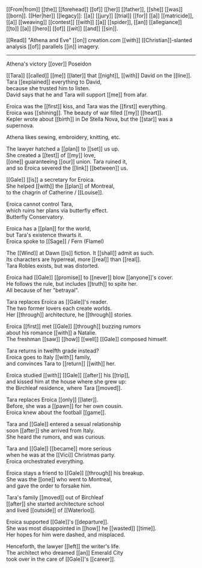 [[From|from]] [[the]] [[forehead]] [[of]] [[her]] [[father]], [[she]] [[was]] [[born]]. [[Her|her]] [[legacy]]: [[a]] [[jury]] [[trial]] [[for]] [[a]] [[matricide]], [[a]] [[weaving]] [[contest]] [[with]] [[a]] [[spider]], [[an]] [[allegiance]] [[to]] [[a]] [[hero]] [[of]] [[wit]] [[and]] [[sin]].

[[Read]] "Athena and Eve" [[on]] creation.com [[with]] [[Christian]]-slanted analysis [[of]] parallels [[in]] imagery.

* * *
Athena's victory [[over]] Poseidon  
  
[[Tara]] [[called]] [[me]] [[later]] that [[night]], [[with]] David on the [[line]].  
Tara [[explained]] everything to David,  
because she trusted him to listen.  
David says that he and Tara will support [[me]] from afar.  
  
Eroica was the [[first]] kiss, and Tara was the [[first]] everything.  
Eroica was [[shining]]. The beauty of war filled [[my]] [[heart]].  
Kepler wrote about [[birth]] in De Stella Nova, but the [[star]] was a supernova.  
  
Athena likes sewing, embroidery, knitting, etc.  
  
The lawyer hatched a [[plan]] to [[set]] us up.  
She created a [[test]] of [[my]] love,  
[[one]] guaranteeing [[our]] union. Tara ruined it,  
and so Eroica severed the [[link]] [[between]] us.  
  
[[Gale]] [[is]] a secretary for Eroica.  
She helped [[with]] the [[plan]] of Montreal,  
to the chagrin of Catherine / [[Louise]].  
  
Eroica cannot control Tara,  
which ruins her plans via butterfly effect.  
Butterfly Conservatory.  
  
Eroica has a [[plan]] for the world,  
but Tara's existence thwarts it.  
Eroica spoke to [[Sage]] / Fern (Flamel)  
  
The [[Wind]] at Dawn [[is]] fiction. It [[shall]] admit as such.  
Its characters are hyperreal, more [[real]] than [[real]].  
Tara Robles exists, but was distorted.  
  
Eroica had [[Gale]] [[promise]] to [[never]] blow [[anyone]]'s cover.  
He follows the rule, but includes [[truth]] to spite her.  
All because of her "betrayal".  
  
Tara replaces Eroica as [[Gale]]'s reader.  
The two former lovers each create worlds.  
Her [[through]] architecture, he [[through]] stories.  
  
Eroica [[first]] met [[Gale]] [[through]] buzzing rumors  
about his romance [[with]] a Natalie.  
The freshman [[saw]] [[how]] [[well]] [[Gale]] composed himself.  
  
Tara returns in twelfth grade instead?  
Eroica goes to Italy [[with]] family,  
and convinces Tara to [[return]] [[with]] her.  
  
Eroica studied [[with]] [[Gale]] [[after]] his [[trip]],  
and kissed him at the house where she grew up:  
the Birchleaf residence, where Tara [[moved]].  
  
Tara replaces Eroica [[only]] [[later]].  
Before, she was a [[pawn]] for her own cousin.  
Eroica knew about the football [[game]].  
  
Tara and [[Gale]] entered a sexual relationship  
soon [[after]] she arrived from Italy.  
She heard the rumors, and was curious.  
  
Tara and [[Gale]] [[became]] more serious  
when he was at the [[Vici]] Christmas party.  
Eroica orchestrated everything.  
  
Eroica stays a friend to [[Gale]] [[through]] his breakup.  
She was the [[one]] who went to Montreal,  
and gave the order to forsake him.  
  
Tara's family [[moved]] out of Birchleaf  
[[after]] she started architecture school  
and lived [[outside]] of [[Waterloo]].  
  
Eroica supported [[Gale]]'s [[departure]].  
She was most disappointed in [[how]] he [[wasted]] [[time]].  
Her hopes for him were dashed, and misplaced.  
  
Henceforth, the lawyer [[left]] the writer's life.  
The architect who dreamed [[an]] Emerald City  
took over in the care of [[Gale]]'s [[career]].  
  
  

  


  

  
